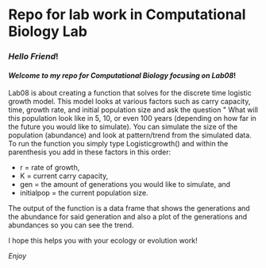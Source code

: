 # Repo for lab work in Computational Biology Lab 


### _Hello Friend_!  
 #### _Welcome to my repo for Computational Biology focusing on Lab08_!

Lab08 is about creating a function that solves for the discrete time logistic growth model. This model looks at various factors such as carry capacity, time, growth rate, and initial population size and ask the question " What will this population look like in 5, 10, or even 100 years (depending on how far in the future you would like to simulate). You can simulate the size of the population (abundance) and look at pattern/trend from the simulated data. 
To run the function you simply type Logisticgrowth() and within the parenthesis you add in these factors in this order:
 * r = rate of growth, 
* K = current carry capacity, 
 * gen = the amount of generations you would like to simulate, and
 * initialpop = the current population size.  

The output of the function is a data frame that shows the generations and the abundance for said generation and also a plot of the generations and abundances so you can see the trend. 

I hope this helps you with your ecology or evolution work! 

  

_Enjoy_ 
